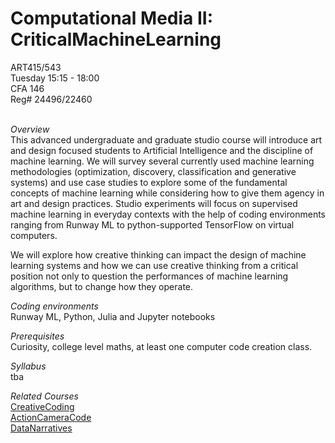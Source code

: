 # Computational Media II: CriticalMachineLearning

ART415/543
<br>
Tuesday 15:15 - 18:00
<br>
CFA 146
<br>
Reg# 24496/22460
<br><br>

<i>Overview </i> <br>
This advanced undergraduate and graduate studio course will introduce art and design focused students to Artificial Intelligence and the discipline of machine learning. We will survey several currently used machine learning methodologies (optimization, discovery, classification and generative systems) and use case studies to explore some of the fundamental concepts of machine learning while considering how to give them agency in art and design practices. Studio experiments will focus on supervised machine learning in everyday contexts with the help of coding environments ranging from Runway ML to python-supported TensorFlow on virtual computers.

We will explore how creative thinking can impact the design of machine learning systems and how we can use creative thinking from a critical position not only to question the performances of machine learning algorithms, but to change how they operate.

<i>Coding environments</i>
<br>
Runway ML, Python, Julia and Jupyter notebooks


<i>Prerequisites</i>
<br>
Curiosity, college level maths, at least one computer code creation class.


<i>Syllabus</i>
<br>
tba

<i>Related Courses</i>
<br>
[CreativeCoding](https://github.com/realtechsupport/CreativeCoding)<br>
[ActionCameraCode](https://github.com/realtechsupport/ActionCameraCode)<br> 
[DataNarratives](https://github.com/realtechsupport/DataNarratives)
